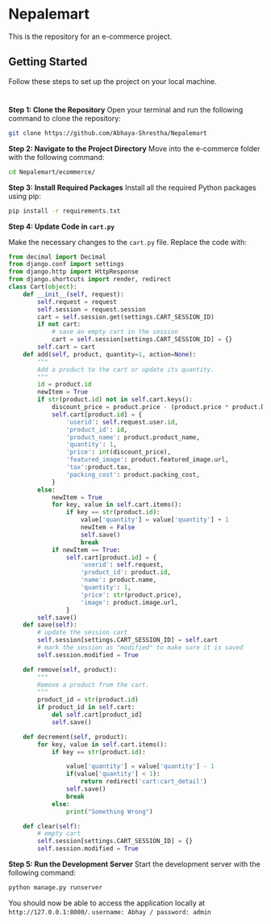 
# Nepalemart
This is the repository for an e-commerce project.
## Getting Started
Follow these steps to set up the project on your local machine.
#
**Step 1: Clone the Repository**
Open your terminal and run the following command to clone the repository:

```bash
git clone https://github.com/Abhaya-Shrestha/Nepalemart
```

**Step 2: Navigate to the Project Directory**
Move into the e-commerce folder with the following command:
```bash
cd Nepalemart/ecommerce/
```
**Step 3: Install Required Packages**
Install all the required Python packages using pip:
```bash
pip install -r requirements.txt
```
**Step 4: Update Code in `cart.py`**

Make the necessary changes to the `cart.py` file. Replace the code with:

```python
from decimal import Decimal
from django.conf import settings
from django.http import HttpResponse
from django.shortcuts import render, redirect
class Cart(object):
    def __init__(self, request):
        self.request = request
        self.session = request.session
        cart = self.session.get(settings.CART_SESSION_ID)
        if not cart:
            # save an empty cart in the session
            cart = self.session[settings.CART_SESSION_ID] = {}
        self.cart = cart
    def add(self, product, quantity=1, action=None):
        """
        Add a product to the cart or update its quantity.
        """
        id = product.id
        newItem = True
        if str(product.id) not in self.cart.keys():
            discount_price = product.price - (product.price * product.Discount / 100)
            self.cart[product.id] = {
                'userid': self.request.user.id,
                'product_id': id,
                'product_name': product.product_name,
                'quantity': 1,
                'price': int(discount_price),
                'featured_image': product.featured_image.url,
                'tax':product.tax,
                'packing_cost': product.packing_cost,
            }
        else:
            newItem = True
            for key, value in self.cart.items():
                if key == str(product.id):
                    value['quantity'] = value['quantity'] + 1
                    newItem = False
                    self.save()
                    break
            if newItem == True:
                self.cart[product.id] = {
                    'userid': self.request,
                    'product_id': product.id,
                    'name': product.name,
                    'quantity': 1,
                    'price': str(product.price),
                    'image': product.image.url,
                }
        self.save()
    def save(self):
        # update the session cart
        self.session[settings.CART_SESSION_ID] = self.cart
        # mark the session as "modified" to make sure it is saved
        self.session.modified = True

    def remove(self, product):
        """
        Remove a product from the cart.
        """
        product_id = str(product.id)
        if product_id in self.cart:
            del self.cart[product_id]
            self.save()

    def decrement(self, product):
        for key, value in self.cart.items():
            if key == str(product.id):

                value['quantity'] = value['quantity'] - 1
                if(value['quantity'] < 1):
                    return redirect('cart:cart_detail')
                self.save()
                break
            else:
                print("Something Wrong")

    def clear(self):
        # empty cart
        self.session[settings.CART_SESSION_ID] = {}
        self.session.modified = True
```

**Step 5: Run the Development Server**
Start the development server with the following command:
```bash
python manage.py runserver
```
You should now be able to access the application locally at `http://127.0.0.1:8000/`. `username: Abhay / password: admin`

